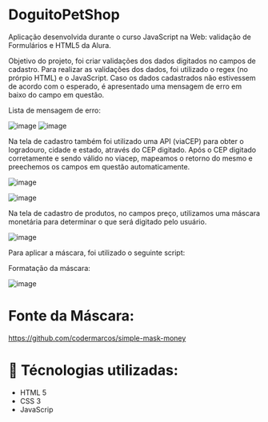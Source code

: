 # DoguitoPetShop
 Aplicação desenvolvida durante o curso JavaScript na Web: validação de Formulários e HTML5 da Alura.
 
 Objetivo do projeto, foi criar validações dos dados digitados no campos de cadastro.
 Para realizar as validações dos dados, foi utilizado o regex (no prórpio HTML) e o JavaScript.
 Caso os dados cadastrados não estivessem de acordo com o esperado, é apresentado uma mensagem de erro em baixo do campo em questão.
 
 Lista de mensagem de erro:
 
![image](https://user-images.githubusercontent.com/65188908/194065561-62c6ad22-52a8-44ee-9080-fbc00cb43d47.png)
![image](https://user-images.githubusercontent.com/65188908/194065661-9bb6f118-4cf0-488c-9aa3-4a6d7c80d075.png)


Na tela de cadastro também foi utilizado uma API (viaCEP) para obter o logradouro, cidade e estado, através do CEP digitado.
Após o CEP digitado corretamente e sendo válido no viacep, mapeamos o retorno do mesmo e preechemos os campos em questão automaticamente.

![image](https://user-images.githubusercontent.com/65188908/194066275-1d9cefea-309c-4192-874c-12b59430ae4a.png)


![image](https://user-images.githubusercontent.com/65188908/194066397-cb859c38-f7bf-4b42-b936-005bfc0f4f47.png)


Na tela de cadastro de produtos, no campos preço, utilizamos uma máscara monetária para determinar o que será digitado pelo usuário.

![image](https://user-images.githubusercontent.com/65188908/194066690-a0124438-2bc0-4a48-b7bf-6f036a77252e.png)

Para aplicar a máscara, foi utilizado o seguinte script:
<script src="https://github.com/codermarcos/simple-mask-money/releases/download/v3.0.0/simple-mask-money.js"></script>


Formatação da máscara:

![image](https://user-images.githubusercontent.com/65188908/194066981-a47c3f19-dc3d-416d-930a-dfa63f53693e.png)


# Fonte da Máscara:

https://github.com/codermarcos/simple-mask-money

# :rocket: Técnologias utilizadas:
* HTML 5
* CSS 3
* JavaScrip
